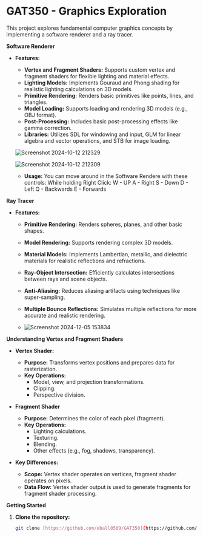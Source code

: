 # GAT350 - Graphics Exploration

This project explores fundamental computer graphics concepts by implementing a software renderer and a ray tracer.

**Software Renderer**

* **Features:**
    * **Vertex and Fragment Shaders:** Supports custom vertex and fragment shaders for flexible lighting and material effects.
    * **Lighting Models:** Implements Gouraud and Phong shading for realistic lighting calculations on 3D models.
    * **Primitive Rendering:** Renders basic primitives like points, lines, and triangles.
    * **Model Loading:** Supports loading and rendering 3D models (e.g., OBJ format).
    * **Post-Processing:** Includes basic post-processing effects like gamma correction.
    * **Libraries:** Utilizes SDL for windowing and input, GLM for linear algebra and vector operations, and STB for image loading.
    
   ![Screenshot 2024-10-12 212329](https://github.com/user-attachments/assets/783ced05-ffa2-4f50-af89-a2e357d52266)

   ![Screenshot 2024-10-12 212309](https://github.com/user-attachments/assets/bb7c91e8-594d-4583-a6a5-06cf55e6b740)

    * **Usage:** You can move around in the Software Rendere with these controls:
      While holding Right Click:
      W - UP
      A - Right
      S - Down
      D - Left
      Q - Backwards
      E - Forwards
                                                                                 

**Ray Tracer**

* **Features:**
    * **Primitive Rendering:** Renders spheres, planes, and other basic shapes.
    * **Model Rendering:** Supports rendering complex 3D models.
    * **Material Models:** Implements Lambertian, metallic, and dielectric materials for realistic reflections and refractions.
    * **Ray-Object Intersection:** Efficiently calculates intersections between rays and scene objects.
    * **Anti-Aliasing:** Reduces aliasing artifacts using techniques like super-sampling.
    * **Multiple Bounce Reflections:** Simulates multiple reflections for more accurate and realistic rendering.
 
    * ![Screenshot 2024-12-05 153834](https://github.com/user-attachments/assets/0a175bbc-bfe2-40d3-986c-422ef0012bef)
      
**Understanding Vertex and Fragment Shaders**

* **Vertex Shader:**
    * **Purpose:** Transforms vertex positions and prepares data for rasterization.
    * **Key Operations:** 
        * Model, view, and projection transformations.
        * Clipping.
        * Perspective division.

* **Fragment Shader**
    * **Purpose:** Determines the color of each pixel (fragment).
    * **Key Operations:** 
        * Lighting calculations.
        * Texturing.
        * Blending.
        * Other effects (e.g., fog, shadows, transparency).

* **Key Differences:**
    * **Scope:** Vertex shader operates on vertices, fragment shader operates on pixels.
    * **Data Flow:** Vertex shader output is used to generate fragments for fragment shader processing.

**Getting Started**

1. **Clone the repository:**
   ```bash
   git clone [https://github.com/eball0509/GAT350](https://github.com/eball0509/GAT350)
